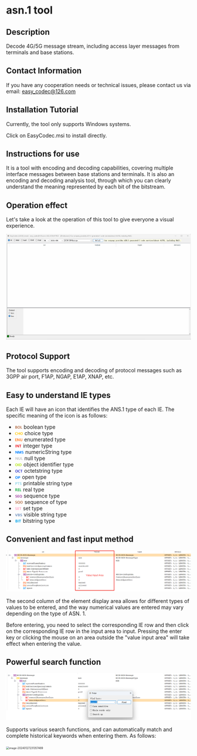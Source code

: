 # asn.1 tool

## Description
Decode 4G/5G message stream, including access layer messages from terminals and base stations.

## Contact Information

If you have any cooperation needs or technical issues, please contact us via email: easy_codec@126.com


## Installation Tutorial

Currently, the tool only supports Windows systems.

Click on EasyCodec.msi to install directly.

## Instructions for use

It is a tool with encoding and decoding capabilities, covering multiple interface messages between base stations and terminals. It is also an encoding and decoding analysis tool, through which you can clearly understand the meaning represented by each bit of the bitstream.

## Operation effect

Let's take a look at the operation of this tool to give everyone a visual experience.

![asn1-tool](./README.assets/asn1-tool.gif)

## Protocol Support

The tool supports encoding and decoding of protocol messages such as 3GPP air port, F1AP, NGAP, E1AP, XNAP, etc.

## Easy to understand IE types

Each IE will have an icon that identifies the ANS.1 type of each IE. The specific meaning of the icon is as follows:



- <img src="./README.assets/409fe1822f988397af7ab5dc7d5968e0.png" alt="img" style="zoom:10%;" />  boolean type
- <img src="./README.assets/a90aa2e2155480eaaefbe0690b97d39c.png" alt="img" style="zoom:10%;" />  choice type
- <img src="./README.assets/afed5094d06a622acf3506300d46e022.png" alt="img" style="zoom:10%;" />  enumerated type
- <img src="./README.assets/d0b5c21daad948519e01d0bf16d4c6ce.png" alt="img" style="zoom:10%;" />  integer type
- <img src="./README.assets/3dba1f5a0d81ff09e4e6523d1c02a6ef.png" alt="img" style="zoom:10%;" />  numericString type
- <img src="./README.assets/37b4b2445a7f828575c654a36ad65433.png" alt="img" style="zoom:10%;" />  null type
- <img src="./README.assets/ffdf397e7ffe0726d8de78dd1a4c152c.png" alt="img" style="zoom:10%;" />  object identifier type
- <img src="./README.assets/77d42f482e89ff7d18fba958c76c177e.png" alt="img" style="zoom:10%;" />  octetstring type
- <img src="./README.assets/3b17e2557ed053cac8f212879cf4bf08.png" alt="img" style="zoom:10%;" />  open type
- <img src="./README.assets/b6225b228448493a28d92fd73dceb149.png" alt="img" style="zoom:10%;" />  printable string type
- <img src="./README.assets/89f3a8abe75f8858e969ee36469780ee.png" alt="img" style="zoom:10%;" />  real type
- <img src="./README.assets/21c281686934a4cb5eda6cdab7f13aab.png" alt="img" style="zoom:10%;" />  sequence type
- <img src="./README.assets/2d677a352bd806aa6fb2c1fba73536ce.png" alt="img" style="zoom:10%;" />  sequence of type
- <img src="./README.assets/af6622072671bc3946ce291db92e7e48.png" alt="img" style="zoom:10%;" />  set type
- <img src="./README.assets/d4b748547aaa23d453bccf3f7cafd840.png" alt="img" style="zoom:10%;" />  visible string type
- <img src="./README.assets/fc9c443f31bcdff5b5a34165f463e777.png" alt="img" style="zoom:10%;" />  bitstring type

## Convenient and fast input method

![image-20240127231145131](./README.en.assets/image-20240127231145131.png)

The second column of the element display area allows for different types of values to be entered, and the way numerical values are entered may vary depending on the type of ASN. 1.

Before entering, you need to select the corresponding IE row and then click on the corresponding IE row in the input area to input. Pressing the enter key or clicking the mouse on an area outside the "value input area" will take effect when entering the value.

## Powerful search function

![image-20240127231315562](./README.en.assets/image-20240127231315562.png)

Supports various search functions, and can automatically match and complete historical keywords when entering them. As follows:

<img src="/Users/jeffduan/Documents/code/github/asn.1-tool/README.en.assets/image-20240127231357489.png" alt="image-20240127231357489" style="zoom: 50%;" />
